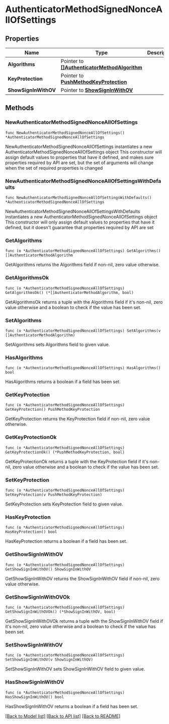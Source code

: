 # AuthenticatorMethodSignedNonceAllOfSettings

## Properties

Name | Type | Description | Notes
------------ | ------------- | ------------- | -------------
**Algorithms** | Pointer to [**[]AuthenticatorMethodAlgorithm**](AuthenticatorMethodAlgorithm.md) |  | [optional] 
**KeyProtection** | Pointer to [**PushMethodKeyProtection**](PushMethodKeyProtection.md) |  | [optional] 
**ShowSignInWithOV** | Pointer to [**ShowSignInWithOV**](ShowSignInWithOV.md) |  | [optional] 

## Methods

### NewAuthenticatorMethodSignedNonceAllOfSettings

`func NewAuthenticatorMethodSignedNonceAllOfSettings() *AuthenticatorMethodSignedNonceAllOfSettings`

NewAuthenticatorMethodSignedNonceAllOfSettings instantiates a new AuthenticatorMethodSignedNonceAllOfSettings object
This constructor will assign default values to properties that have it defined,
and makes sure properties required by API are set, but the set of arguments
will change when the set of required properties is changed

### NewAuthenticatorMethodSignedNonceAllOfSettingsWithDefaults

`func NewAuthenticatorMethodSignedNonceAllOfSettingsWithDefaults() *AuthenticatorMethodSignedNonceAllOfSettings`

NewAuthenticatorMethodSignedNonceAllOfSettingsWithDefaults instantiates a new AuthenticatorMethodSignedNonceAllOfSettings object
This constructor will only assign default values to properties that have it defined,
but it doesn't guarantee that properties required by API are set

### GetAlgorithms

`func (o *AuthenticatorMethodSignedNonceAllOfSettings) GetAlgorithms() []AuthenticatorMethodAlgorithm`

GetAlgorithms returns the Algorithms field if non-nil, zero value otherwise.

### GetAlgorithmsOk

`func (o *AuthenticatorMethodSignedNonceAllOfSettings) GetAlgorithmsOk() (*[]AuthenticatorMethodAlgorithm, bool)`

GetAlgorithmsOk returns a tuple with the Algorithms field if it's non-nil, zero value otherwise
and a boolean to check if the value has been set.

### SetAlgorithms

`func (o *AuthenticatorMethodSignedNonceAllOfSettings) SetAlgorithms(v []AuthenticatorMethodAlgorithm)`

SetAlgorithms sets Algorithms field to given value.

### HasAlgorithms

`func (o *AuthenticatorMethodSignedNonceAllOfSettings) HasAlgorithms() bool`

HasAlgorithms returns a boolean if a field has been set.

### GetKeyProtection

`func (o *AuthenticatorMethodSignedNonceAllOfSettings) GetKeyProtection() PushMethodKeyProtection`

GetKeyProtection returns the KeyProtection field if non-nil, zero value otherwise.

### GetKeyProtectionOk

`func (o *AuthenticatorMethodSignedNonceAllOfSettings) GetKeyProtectionOk() (*PushMethodKeyProtection, bool)`

GetKeyProtectionOk returns a tuple with the KeyProtection field if it's non-nil, zero value otherwise
and a boolean to check if the value has been set.

### SetKeyProtection

`func (o *AuthenticatorMethodSignedNonceAllOfSettings) SetKeyProtection(v PushMethodKeyProtection)`

SetKeyProtection sets KeyProtection field to given value.

### HasKeyProtection

`func (o *AuthenticatorMethodSignedNonceAllOfSettings) HasKeyProtection() bool`

HasKeyProtection returns a boolean if a field has been set.

### GetShowSignInWithOV

`func (o *AuthenticatorMethodSignedNonceAllOfSettings) GetShowSignInWithOV() ShowSignInWithOV`

GetShowSignInWithOV returns the ShowSignInWithOV field if non-nil, zero value otherwise.

### GetShowSignInWithOVOk

`func (o *AuthenticatorMethodSignedNonceAllOfSettings) GetShowSignInWithOVOk() (*ShowSignInWithOV, bool)`

GetShowSignInWithOVOk returns a tuple with the ShowSignInWithOV field if it's non-nil, zero value otherwise
and a boolean to check if the value has been set.

### SetShowSignInWithOV

`func (o *AuthenticatorMethodSignedNonceAllOfSettings) SetShowSignInWithOV(v ShowSignInWithOV)`

SetShowSignInWithOV sets ShowSignInWithOV field to given value.

### HasShowSignInWithOV

`func (o *AuthenticatorMethodSignedNonceAllOfSettings) HasShowSignInWithOV() bool`

HasShowSignInWithOV returns a boolean if a field has been set.


[[Back to Model list]](../README.md#documentation-for-models) [[Back to API list]](../README.md#documentation-for-api-endpoints) [[Back to README]](../README.md)


